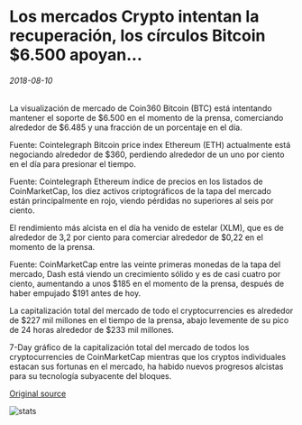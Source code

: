 # Los mercados Crypto intentan la recuperación, los círculos Bitcoin $6.500 apoyan...

###### 2018-08-10

La visualización de mercado de Coin360 Bitcoin (BTC) está intentando mantener el soporte de $6.500 en el momento de la prensa, comerciando alrededor de $6.485 y una fracción de un porcentaje en el día.

Fuente: Cointelegraph Bitcoin price index Ethereum (ETH) actualmente está negociando alrededor de $360, perdiendo alrededor de un uno por ciento en el día para presionar el tiempo.

Fuente: Cointelegraph Ethereum índice de precios en los listados de CoinMarketCap, los diez activos criptográficos de la tapa del mercado están principalmente en rojo, viendo pérdidas no superiores al seis por ciento.

El rendimiento más alcista en el día ha venido de estelar (XLM), que es de alrededor de 3,2 por ciento para comerciar alrededor de $0,22 en el momento de la prensa.

Fuente: CoinMarketCap entre las veinte primeras monedas de la tapa del mercado, Dash está viendo un crecimiento sólido y es de casi cuatro por ciento, aumentando a unos $185 en el momento de la prensa, después de haber empujado $191 antes de hoy.

La capitalización total del mercado de todo el cryptocurrencies es alrededor de $227 mil millones en el tiempo de la prensa, abajo levemente de su pico de 24 horas alrededor de $233 mil millones.

7-Day gráfico de la capitalización total del mercado de todos los cryptocurrencies de CoinMarketCap mientras que los cryptos individuales estacan sus fortunas en el mercado, ha habido nuevos progresos alcistas para su tecnología subyacente del bloques.

[Original source](https://cointelegraph.com/news/crypto-markets-attempt-recovery-bitcoin-circles-6-500-support)

![stats](https://c.statcounter.com/11760860/0/a89fa40b/1/ "stats")